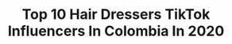 ---
title: Top 10 Hair Dressers TikTok Influencers In Colombia In 2020
description: >-
  Find top hair dressers TikTok influencers in Colombia in 2020. Most popular hashtags: #hair #cuarentena #ropa #viral.
platform: TikTok
profiles:
  - username: "gregoriosmithmedina"
    fullname: >-
      Gregorio smith
    location: "Colombia"
    followers: 32619
    engagement: 1130
    commentsToLikes: 0.058960
    id: ckaifut4jylf00i78710k7vf6
    verified: false
    hashtags: "#galeria, #paisesdelmundo, #photo, #latino"
  - username: "felipebuenor"
    fullname: >-
      Pipe 🇨🇴
    location: "Colombia"
    followers: 148772
    engagement: 1632
    commentsToLikes: 0.020917
    id: ck9er9fuc0r1w0j780rvcbezh
    verified: false
    hashtags: "#tiktokers, #timetocreate, #malportau, #fumateestebaile"
  - username: "yisedocampo"
    fullname: >-
      yisedocampo.8
    location: "Colombia"
    followers: 6615
    engagement: 1085
    commentsToLikes: 0.109512
    id: ckamq8ts5gcxp0i78jujr6d0q
    verified: false
    hashtags: "#gordas, #1mayo, #queanimalsoy, #sixpack"
  - username: "circymoreno"
    fullname: >-
      Circy Moreno
    location: "Colombia"
    followers: 6973
    engagement: 2065
    commentsToLikes: 0.015978
    id: cka0q66t1bftm0i78cykwip6q
    verified: false
    hashtags: "#kpopcolombia, #kpopcover, #oufit, #camisa"
  - username: "dreamerdave__"
    fullname: >-
      DreamerDave
    location: "Colombia"
    followers: 35489
    engagement: 1446
    commentsToLikes: 0.012323
    id: ckacg1zqztegb0i78qddzc7m0
    verified: false
    hashtags: "#bullying, #meparezco, #relationship, #tiktokmexico"
  - username: "camilabarbosa_s"
    fullname: >-
      Camila
    location: "Colombia"
    followers: 12713
    engagement: 529
    commentsToLikes: 0.028322
    id: cka0t0v7ynxul0i78u9fydqkr
    verified: false
    hashtags: "#tutorial, #hidratante, #voiceover, #adormir"
  - username: "elduquedavid"
    fullname: >-
      Juan David Duque
    location: "Colombia"
    followers: 8468
    engagement: 656
    commentsToLikes: 0.021694
    id: ck9k64p0yzbi10j78fvapgqop
    verified: false
    hashtags: "#fotos, #barranquilla, #urbano, #bulldog"
  - username: "tiffanialvarez"
    fullname: >-
      Tiffani Álvarez 
    location: "Colombia"
    followers: 268220
    engagement: 783
    commentsToLikes: 0.004341
    id: ck7zo2bs2h4t90j78mzpxeaxf
    verified: false
    hashtags: "#normalpeople, #dancechallenge, #notforyou, #lipsync"
---
